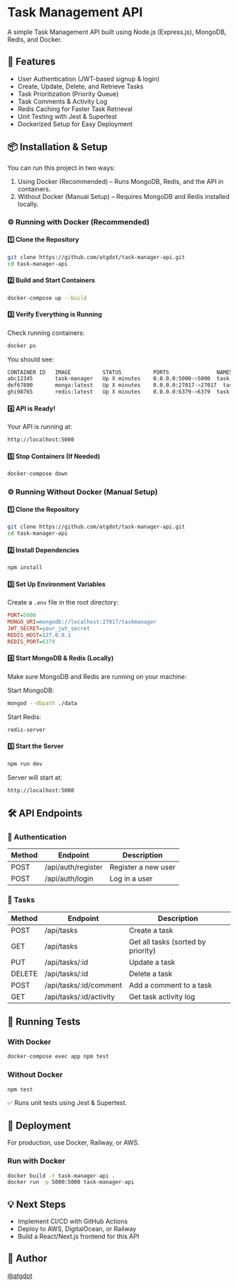 # Task Management API

A simple Task Management API built using Node.js (Express.js), MongoDB, Redis, and Docker.

## 🚀 Features

- User Authentication (JWT-based signup & login)
- Create, Update, Delete, and Retrieve Tasks
- Task Prioritization (Priority Queue)
- Task Comments & Activity Log
- Redis Caching for Faster Task Retrieval
- Unit Testing with Jest & Supertest
- Dockerized Setup for Easy Deployment

## 📦 Installation & Setup

You can run this project in two ways:

1. Using Docker (Recommended) – Runs MongoDB, Redis, and the API in containers.
2. Without Docker (Manual Setup) – Requires MongoDB and Redis installed locally.

### ⚙️ Running with Docker (Recommended)

#### 1️⃣ Clone the Repository

```sh
git clone https://github.com/atgdot/task-manager-api.git
cd task-manager-api
```

#### 2️⃣ Build and Start Containers

```sh
docker-compose up --build
```

#### 3️⃣ Verify Everything is Running

Check running containers:

```sh
docker ps
```

You should see:

```sh
CONTAINER ID   IMAGE          STATUS          PORTS               NAMES
abc12345       task-manager   Up X minutes    0.0.0.0:5000->5000  task-manager-app
def67890       mongo:latest   Up X minutes    0.0.0.0:27017->27017  task-manager-mongo
ghi98765       redis:latest   Up X minutes    0.0.0.0:6379->6379  task-manager-redis
```

#### 4️⃣ API is Ready!

Your API is running at:

```sh
http://localhost:5000
```

#### 5️⃣ Stop Containers (If Needed)

```sh
docker-compose down
```

### ⚙️ Running Without Docker (Manual Setup)

#### 1️⃣ Clone the Repository

```sh
git clone https://github.com/atgdot/task-manager-api.git
cd task-manager-api
```

#### 2️⃣ Install Dependencies

```sh
npm install
```

#### 3️⃣ Set Up Environment Variables

Create a `.env` file in the root directory:

```ini
PORT=5000
MONGO_URI=mongodb://localhost:27017/taskmanager
JWT_SECRET=your_jwt_secret
REDIS_HOST=127.0.0.1
REDIS_PORT=6379
```

#### 4️⃣ Start MongoDB & Redis (Locally)

Make sure MongoDB and Redis are running on your machine:

Start MongoDB:
```sh
mongod --dbpath ./data
```

Start Redis:
```sh
redis-server
```

#### 5️⃣ Start the Server

```sh
npm run dev
```

Server will start at:

```sh
http://localhost:5000
```

## 🛠 API Endpoints

### 📝 Authentication

| Method | Endpoint           | Description         |
|--------|---------------------|---------------------|
| POST   | /api/auth/register  | Register a new user |
| POST   | /api/auth/login     | Log in a user       |

### 📝 Tasks

| Method | Endpoint                  | Description                 |
|--------|----------------------------|-----------------------------|
| POST   | /api/tasks                 | Create a task               |
| GET    | /api/tasks                 | Get all tasks (sorted by priority) |
| PUT    | /api/tasks/:id             | Update a task               |
| DELETE | /api/tasks/:id             | Delete a task               |
| POST   | /api/tasks/:id/comment     | Add a comment to a task     |
| GET    | /api/tasks/:id/activity    | Get task activity log       |

## 🧪 Running Tests

### With Docker

```sh
docker-compose exec app npm test
```

### Without Docker

```sh
npm test
```

✅ Runs unit tests using Jest & Supertest.

## 🚀 Deployment

For production, use Docker, Railway, or AWS.

### Run with Docker

```sh
docker build -t task-manager-api .
docker run -p 5000:5000 task-manager-api
```

## 💡 Next Steps

- Implement CI/CD with GitHub Actions
- Deploy to AWS, DigitalOcean, or Railway
- Build a React/Next.js frontend for this API

## 📌 Author

[@atgdot](https://github.com/atgdot)